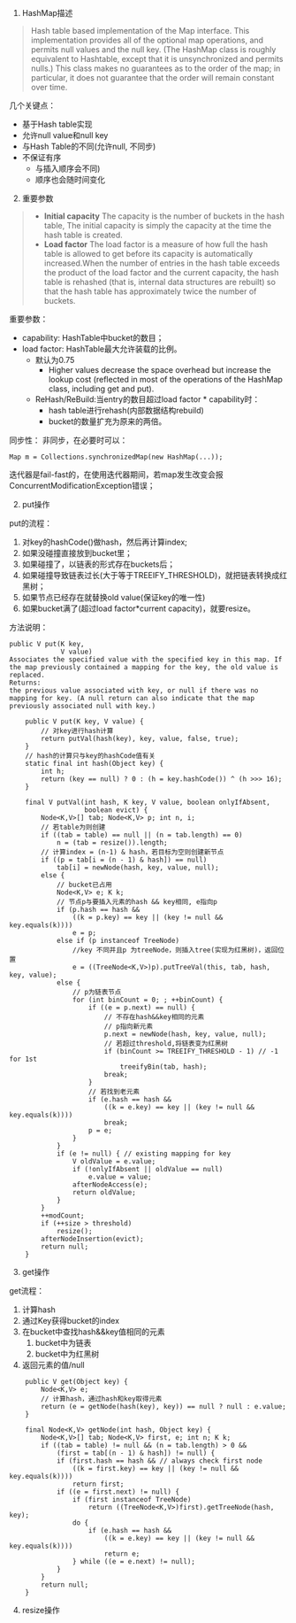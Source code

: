 1. HashMap描述

> Hash table based implementation of the Map interface. This implementation provides all of the optional map operations, and permits null values and the null key. (The HashMap class is roughly equivalent to Hashtable, except that it is unsynchronized and permits nulls.) This class makes no guarantees as to the order of the map; in particular, it does not guarantee that the order will remain constant over time.

几个关键点：
- 基于Hash table实现
- 允许null value和null key
- 与Hash Table的不同(允许null, 不同步)
- 不保证有序
    - 与插入顺序会不同)
    - 顺序也会随时间变化

2. 重要参数

> - **Initial capacity** The capacity is the number of buckets in the hash table, The initial capacity is simply the capacity at the time the hash table is created.
> - **Load factor** The load factor is a measure of how full the hash table is allowed to get before its capacity is automatically increased.When the number of entries in the hash table exceeds the product of the load factor and the current capacity, the hash table is rehashed (that is, internal data structures are rebuilt) so that the hash table has approximately twice the number of buckets.

重要参数：
- capability: HashTable中bucket的数目；
- load factor: HashTable最大允许装载的比例。
    - 默认为0.75
        - Higher values decrease the space overhead but increase the lookup cost (reflected in most of the operations of the HashMap class, including get and put). 
    - ReHash/ReBuild:当entry的数目超过load factor * capability时：
        - hash table进行rehash(内部数据结构rebuild)
        - bucket的数量扩充为原来的两倍。

同步性：
非同步，在必要时可以：
```
Map m = Collections.synchronizedMap(new HashMap(...));
```
迭代器是fail-fast的，在使用迭代器期间，若map发生改变会报ConcurrentModificationException错误；

2. put操作

put的流程：
1. 对key的hashCode()做hash，然后再计算index;
1. 如果没碰撞直接放到bucket里；
1. 如果碰撞了，以链表的形式存在buckets后；
1. 如果碰撞导致链表过长(大于等于TREEIFY_THRESHOLD)，就把链表转换成红黑树；
1. 如果节点已经存在就替换old value(保证key的唯一性)
1. 如果bucket满了(超过load factor*current capacity)，就要resize。

方法说明：

```
public V put(K key,
             V value)
Associates the specified value with the specified key in this map. If the map previously contained a mapping for the key, the old value is replaced.
Returns:
the previous value associated with key, or null if there was no mapping for key. (A null return can also indicate that the map previously associated null with key.)
```
```
    public V put(K key, V value) {
        // 对key进行hash计算
        return putVal(hash(key), key, value, false, true);
    }
    // hash的计算只与key的hashCode值有关
    static final int hash(Object key) {
        int h;
        return (key == null) ? 0 : (h = key.hashCode()) ^ (h >>> 16);
    }

    final V putVal(int hash, K key, V value, boolean onlyIfAbsent,
                   boolean evict) {
        Node<K,V>[] tab; Node<K,V> p; int n, i;
        // 若table为则创建
        if ((tab = table) == null || (n = tab.length) == 0)
            n = (tab = resize()).length;
        // 计算index = (n-1) & hash，若目标为空则创建新节点
        if ((p = tab[i = (n - 1) & hash]) == null)
            tab[i] = newNode(hash, key, value, null);
        else {
            // bucket已占用
            Node<K,V> e; K k;
            // 节点p与要插入元素的hash && key相同, e指向p
            if (p.hash == hash &&
                ((k = p.key) == key || (key != null && key.equals(k))))
                e = p;
            else if (p instanceof TreeNode)
                //key 不同并且p 为treeNode，则插入tree(实现为红黑树)，返回位置
                e = ((TreeNode<K,V>)p).putTreeVal(this, tab, hash, key, value);
            else {
                // p为链表节点
                for (int binCount = 0; ; ++binCount) {
                    if ((e = p.next) == null) {
                        // 不存在hash&&key相同的元素
                        // p指向新元素
                        p.next = newNode(hash, key, value, null);
                        // 若超过threshold,将链表变为红黑树
                        if (binCount >= TREEIFY_THRESHOLD - 1) // -1 for 1st
                            treeifyBin(tab, hash);
                        break;
                    }
                    // 若找到老元素
                    if (e.hash == hash &&
                        ((k = e.key) == key || (key != null && key.equals(k))))
                        break;
                    p = e;
                }
            }
            if (e != null) { // existing mapping for key
                V oldValue = e.value;
                if (!onlyIfAbsent || oldValue == null)
                    e.value = value;
                afterNodeAccess(e);
                return oldValue;
            }
        }
        ++modCount;
        if (++size > threshold)
            resize();
        afterNodeInsertion(evict);
        return null;
    }    
```

3. get操作

get流程：
1. 计算hash
2. 通过Key获得bucket的index
3. 在bucket中查找hash&&key值相同的元素
    1. bucket中为链表
    2. bucket中为红黑树
4. 返回元素的值/null
```
    public V get(Object key) {
        Node<K,V> e;
        // 计算hash，通过hash和key取得元素
        return (e = getNode(hash(key), key)) == null ? null : e.value;
    }
    
    final Node<K,V> getNode(int hash, Object key) {
        Node<K,V>[] tab; Node<K,V> first, e; int n; K k;
        if ((tab = table) != null && (n = tab.length) > 0 &&
            (first = tab[(n - 1) & hash]) != null) {
            if (first.hash == hash && // always check first node
                ((k = first.key) == key || (key != null && key.equals(k))))
                return first;
            if ((e = first.next) != null) {
                if (first instanceof TreeNode)
                    return ((TreeNode<K,V>)first).getTreeNode(hash, key);
                do {
                    if (e.hash == hash &&
                        ((k = e.key) == key || (key != null && key.equals(k))))
                        return e;
                } while ((e = e.next) != null);
            }
        }
        return null;
    }
```
4. resize操作